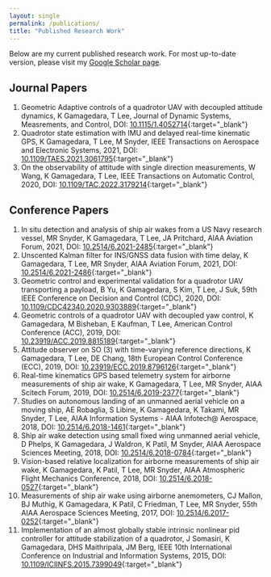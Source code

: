 ```yaml
---
layout: single
permalink: /publications/
title: "Published Research Work"
---
```


Below are my current published research work.
For most up-to-date version, please visit my [Google Scholar page](https://scholar.google.com/citations?user=iLvJAuEAAAAJ&hl=en).

## Journal Papers

1. Geometric Adaptive controls of a quadrotor UAV with decoupled attitude dynamics, K Gamagedara, T Lee, Journal of Dynamic Systems, Measrements, and Control, DOI: [10.1115/1.4052714](https://doi.org/10.1115/1.4052714){:target="_blank"}
1. Quadrotor state estimation with IMU and delayed real-time kinematic GPS, K Gamagedara, T Lee, M Snyder, IEEE Transactions on Aerospace and Electronic Systems, 2021, DOI: [10.1109/TAES.2021.3061795](https://doi.org/10.1109/TAES.2021.3061795){:target="_blank"}
1. On the observability of attitude with single direction measurements, W Wang, K Gamagedara, T Lee, IEEE Transactions on Automatic Control, 2020, DOI: [10.1109/TAC.2022.3179214](https://doi.org/10.1109/TAC.2022.3179214){:target="_blank"}


## Conference Papers
1. In situ detection and analysis of ship air wakes from a US Navy research vessel, MR Snyder, K Gamagedara, T Lee, JA Pritchard, AIAA Aviation Forum, 2021, DOI: [10.2514/6.2021-2485](https://doi.org/10.2514/6.2021-2485){:target="_blank"}
1. Unscented Kalman filter for INS/GNSS data fusion with time delay, K Gamagedara, T Lee, MR Snyder, AIAA Aviation Forum, 2021, DOI: [10.2514/6.2021-2486](https://doi.org/10.2514/6.2021-2486){:target="_blank"}
1. Geometric control and experimental validation for a quadrotor UAV transporting a payload, B Yu, K Gamagedara, S Kim, T Lee, J Suk, 59th IEEE Conference on Decision and Control (CDC), 2020, DOI: [10.1109/CDC42340.2020.9303889](https://doi.org/10.1109/CDC42340.2020.9303889){:target="_blank"}
1. Geometric controls of a quadrotor UAV with decoupled yaw control, K Gamagedara, M Bisheban, E Kaufman, T Lee, American Control Conference (ACC), 2019, DOI: [10.23919/ACC.2019.8815189](https://doi.org/10.23919/ACC.2019.8815189){:target="_blank"}
1. Attitude observer on SO (3) with time-varying reference directions, K Gamagedara, T Lee, DE Chang, 18th European Control Conference (ECC), 2019, DOI: [10.23919/ECC.2019.8796126](https://doi.org/10.23919/ECC.2019.8796126){:target="_blank"}
1. Real-time kinematics GPS based telemetry system for airborne measurements of ship air wake, K Gamagedara, T Lee, MR Snyder, AIAA Scitech Forum, 2019, DOI: [10.2514/6.2019-2377](https://doi.org/10.2514/6.2019-2377){:target="_blank"}
1. Studies on autonomous landing of an unmanned aerial vehicle on a moving ship, AE Robaglia, S Libine, K Gamagedara, K Takami, MR Snyder, T Lee, AIAA Information Systems - AIAA Infotech@ Aerospace, 2018, DOI: [10.2514/6.2018-1461](https://doi.org/10.2514/6.2018-1461){:target="_blank"}
1. Ship air wake detection using small fixed wing unmanned aerial vehicle, D Phelps, K Gamagedara, J Waldron, K Patil, M Snyder, AIAA Aerospace Sciences Meeting, 2018, DOI: [10.2514/6.2018-0784](https://doi.org/10.2514/6.2018-0784){:target="_blank"}
1. Vision-based relative localization for airborne measurements of ship air wake, K Gamagedara, K Patil, T Lee, MR Snyder, AIAA Atmospheric Flight Mechanics Conference, 2018, DOI: [10.2514/6.2018-0527](https://doi.org/10.2514/6.2018-0527){:target="_blank"}
1. Measurements of ship air wake using airborne anemometers, CJ Mallon, BJ Muthig, K Gamagedara, K Patil, C Friedman, T Lee, MR Snyder, 55th AIAA Aerospace Sciences Meeting, 2017, DOI: [10.2514/6.2017-0252](https://doi.org/10.2514/6.2017-0252){:target="_blank"}
1. Implementation of an almost globally stable intrinsic nonlinear pid controller for attitude stabilization of a quadrotor, J Somasiri, K Gamagedara, DHS Maithripala, JM Berg, IEEE 10th International Conference on Industrial and Information Systems, 2015, DOI: [10.1109/ICIINFS.2015.7399049](https://doi.org/10.1109/ICIINFS.2015.7399049){:target="_blank"}